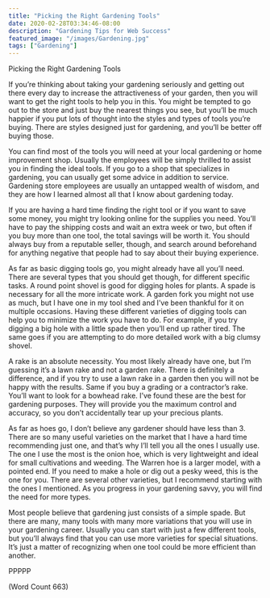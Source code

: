 ```yaml
---
title: "Picking the Right Gardening Tools"
date: 2020-02-28T03:34:46-08:00
description: "Gardening Tips for Web Success"
featured_image: "/images/Gardening.jpg"
tags: ["Gardening"]
---
```


Picking the Right Gardening Tools

If you’re thinking about taking your gardening seriously and getting out
there every day to increase the attractiveness of your garden, then you
will want to get the right tools to help you in this. You might be tempted
to go out to the store and just buy the nearest things you see, but you’ll
be much happier if you put lots of thought into the styles and types of
tools you’re buying. There are styles designed just for gardening, and
you’ll be better off buying those.

You can find most of the tools you will need at your local gardening or
home improvement shop. Usually the employees will be simply thrilled to
assist you in finding the ideal tools. If you go to a shop that
specializes in gardening, you can usually get some advice in addition to
service. Gardening store employees are usually an untapped wealth of
wisdom, and they are how I learned almost all that I know about gardening
today.

If you are having a hard time finding the right tool or if you want to
save some money, you might try looking online for the supplies you need.
You’ll have to pay the shipping costs and wait an extra week or two, but
often if you buy more than one tool, the total savings will be worth it.
You should always buy from a reputable seller, though, and search around
beforehand for anything negative that people had to say about their buying
experience.

As far as basic digging tools go, you might already have all you’ll need.
There are several types that you should get though, for different specific
tasks. A round point shovel is good for digging holes for plants. A spade
is necessary for all the more intricate work. A garden fork you might not
use as much, but I have one in my tool shed and I’ve been thankful for it
on multiple occasions. Having these different varieties of digging tools
can help you to minimize the work you have to do. For example, if you try
digging a big hole with a little spade then you’ll end up rather tired.
The same goes if you are attempting to do more detailed work with a big
clumsy shovel. 

A rake is an absolute necessity. You most likely already have one, but I’m
guessing it’s a lawn rake and not a garden rake. There is definitely a
difference, and if you try to use a lawn rake in a garden then you will
not be happy with the results. Same if you buy a grading or a contractor’s
rake. You’ll want to look for a bowhead rake. I’ve found these are the
best for gardening purposes. They will provide you the maximum control and
accuracy, so you don’t accidentally tear up your precious plants.

As far as hoes go, I don’t believe any gardener should have less than 3.
There are so many useful varieties on the market that I have a hard time
recommending just one, and that’s why I’ll tell you all the ones I usually
use. The one I use the most is the onion hoe, which is very lightweight
and ideal for small cultivations and weeding. The Warren hoe is a larger
model, with a pointed end. If you need to make a hole or dig out a pesky
weed, this is the one for you. There are several other varieties, but I
recommend starting with the ones I mentioned. As you progress in your
gardening savvy, you will find the need for more types.

Most people believe that gardening just consists of a simple spade. But
there are many, many tools with many more variations that you will use in
your gardening career. Usually you can start with just a few different
tools, but you’ll always find that you can use more varieties for special
situations. It’s just a matter of recognizing when one tool could be more
efficient than another.

PPPPP

(Word Count 663)
